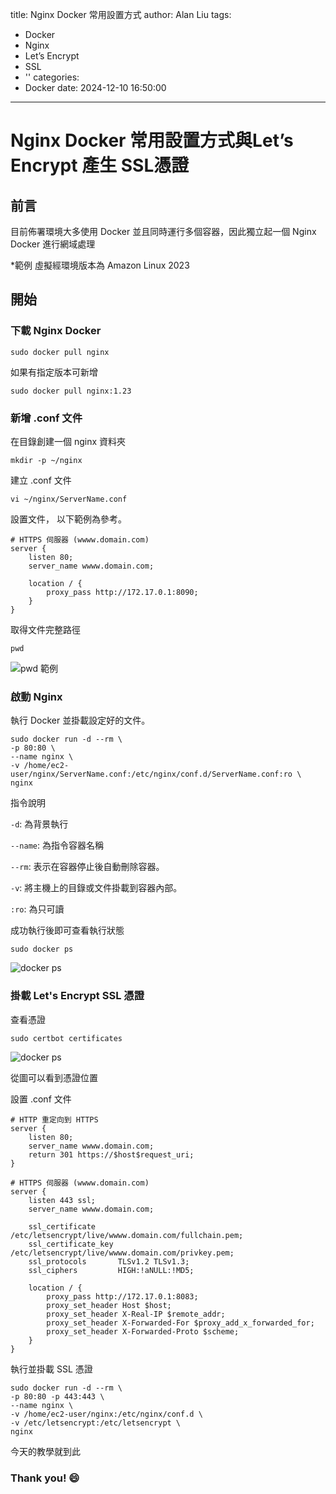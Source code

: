 title: Nginx Docker 常用設置方式
author: Alan Liu
tags:
  - Docker
  - Nginx
  - Let’s Encrypt
  - SSL
  - ''
categories:
  - Docker
date: 2024-12-10 16:50:00
---
# Nginx Docker 常用設置方式與Let’s Encrypt 產生 SSL憑證

## 前言

目前佈署環境大多使用 Docker 並且同時運行多個容器，因此獨立起一個 Nginx Docker 進行網域處理

*範例 虛擬經環境版本為 Amazon Linux 2023

## 開始

### 下載 Nginx Docker

```
sudo docker pull nginx
```

如果有指定版本可新增

```
sudo docker pull nginx:1.23
```

### 新增 .conf 文件

在目錄創建一個 nginx 資料夾

```
mkdir -p ~/nginx
```

建立 .conf 文件

```
vi ~/nginx/ServerName.conf
```

設置文件， 以下範例為參考。

```
# HTTPS 伺服器 (wwww.domain.com)
server {
    listen 80;
    server_name wwww.domain.com;

    location / {
        proxy_pass http://172.17.0.1:8090;
    }
}
```

取得文件完整路徑

```
pwd
```

![pwd 範例](1733824806554.jpg)

### 啟動 Nginx

執行 Docker 並掛載設定好的文件。

```
sudo docker run -d --rm \
-p 80:80 \
--name nginx \
-v /home/ec2-user/nginx/ServerName.conf:/etc/nginx/conf.d/ServerName.conf:ro \
nginx
```

指令說明

`-d`: 為背景執行

`--name`: 為指令容器名稱

`--rm`: 表示在容器停止後自動刪除容器。

`-v`: 將主機上的目錄或文件掛載到容器內部。

`:ro`: 為只可讀

成功執行後即可查看執行狀態

```
sudo docker ps
```

![docker ps](1733824621970.jpg)

### 掛載 Let's Encrypt SSL 憑證

查看憑證

```
sudo certbot certificates
```

![docker ps](1733825168715.jpg)

從圖可以看到憑證位置


設置 .conf 文件

```
# HTTP 重定向到 HTTPS
server {
    listen 80;
    server_name wwww.domain.com;
    return 301 https://$host$request_uri;
}

# HTTPS 伺服器 (wwww.domain.com)
server {
    listen 443 ssl;
    server_name wwww.domain.com;

    ssl_certificate     /etc/letsencrypt/live/wwww.domain.com/fullchain.pem;
    ssl_certificate_key /etc/letsencrypt/live/wwww.domain.com/privkey.pem;
    ssl_protocols       TLSv1.2 TLSv1.3;
    ssl_ciphers         HIGH:!aNULL:!MD5;

    location / {
        proxy_pass http://172.17.0.1:8083;
        proxy_set_header Host $host;
        proxy_set_header X-Real-IP $remote_addr;
        proxy_set_header X-Forwarded-For $proxy_add_x_forwarded_for;
        proxy_set_header X-Forwarded-Proto $scheme;
    }
}
```

執行並掛載 SSL 憑證

```
sudo docker run -d --rm \
-p 80:80 -p 443:443 \
--name nginx \
-v /home/ec2-user/nginx:/etc/nginx/conf.d \
-v /etc/letsencrypt:/etc/letsencrypt \
nginx
```

今天的教學就到此

### Thank you! :smile: